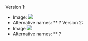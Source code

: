 Version 1:
* Image: ![](https://github.com/esp8266/esp8266-wiki/blob/master/images/module_v1.jpg)
* Alternative names:
** ?
Version 2:
* Image ![](https://github.com/esp8266/esp8266-wiki/blob/master/images/module_v2.jpg)
* Alternative names:
** ?
